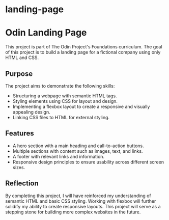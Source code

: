 # landing-page
# Odin Landing Page

This project is part of The Odin Project's Foundations curriculum. The goal of this project is to build a landing page for a fictional company using only HTML and CSS.

## Purpose

The project aims to demonstrate the following skills:
- Structuring a webpage with semantic HTML tags.
- Styling elements using CSS for layout and design.
- Implementing a flexbox layout to create a responsive and visually appealing design.
- Linking CSS files to HTML for external styling.

## Features

- A hero section with a main heading and call-to-action buttons.
- Multiple sections with content such as images, text, and links.
- A footer with relevant links and information.
- Responsive design principles to ensure usability across different screen sizes.

## Reflection

By completing this project, I will have reinforced my understanding of semantic HTML and basic CSS styling. Working with flexbox will further solidify my ability to create responsive layouts. This project will serve as a stepping stone for building more complex websites in the future.